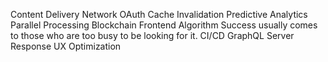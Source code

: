 Content Delivery Network OAuth Cache Invalidation Predictive Analytics Parallel Processing Blockchain Frontend Algorithm Success usually comes to those who are too busy to be looking for it. CI/CD GraphQL Server Response UX Optimization

